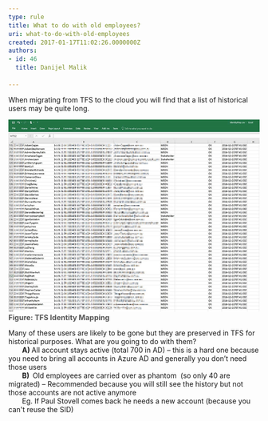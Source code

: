 ```yaml
---
type: rule
title: What to do with old employees?
uri: what-to-do-with-old-employees
created: 2017-01-17T11:02:26.0000000Z
authors:
- id: 46
  title: Danijel Malik

---
```




<span class='intro'> When migrating from TFS to the cloud you will find that a list of historical users may be quite long.<br> </span>

<dl class="image"><dt>​​<img src="./old-employees-to-the-cloud.jpg" alt="old-employees-to-the-cloud.jpg" />​​<span style="color&#58;#555555;font-size&#58;0.9rem;font-weight&#58;bold;">Figure&#58; TFS Identity Mapping​</span>​</dt></dl><p>Many of these users are likely to be gone but they are preserved in TFS for historical purposes. What are you going to do with them?&#160;<br>&#160;&#160;&#160;&#160;&#160;&#160;&#160;<b>A) </b>All account stays active (total 700 in AD) – this is a hard one because you need to bring all accounts in Azure AD and generally you don’t need those users<br>&#160;&#160;&#160;&#160;&#160;&#160; 
   <b>B)&#160; </b>Old employees are carried over as phantom&#160; (so only 40 are migrated) – Recommended because you will still see the history but not those accounts are not active anymore<br>&#160;&#160;&#160;&#160;&#160;&#160; Eg. If Paul Stovell comes back he needs a new account (because you can't reuse the SID)<br></p>


